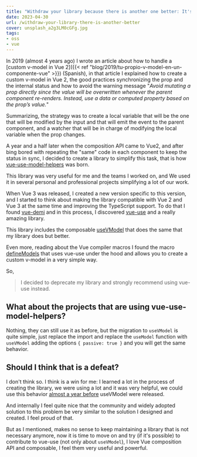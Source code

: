 ```yaml
---
title: "Withdraw your library because there is another one better: It's something nice!"
date: 2023-04-30
url: /withdraw-your-library-there-is-another-better
cover: unsplash_a2g3LM0cGFg.jpg
tags:
- oss
- vue
---
```

In 2019 (almost 4 years ago) I wrote an article about how to handle a [custom v-model in Vue 2]({{< ref "blog/2019/tu-propio-v-model-en-un-componente-vue" >}}) (Spanish), in that article I explained how to create a custom v-model in Vue 2, the good practices synchronizing the prop and the internal status and how to avoid the warning message "_Avoid mutating a prop directly since the value will be overwritten whenever the parent component re-renders. Instead, use a data or computed property based on the prop’s value._"

Summarizing, the strategy was to create a local variable that will be the one that will be modified by the input and that will emit the event to the parent component, and a watcher that will be in charge of modifying the local variable when the prop changes.

A year and a half later when the composition API came to Vue2, and after bing bored with repeating the "same" code in each component to keep the status in sync, I decided to create a library to simplify this task, that is how [vue-use-model-helpers](https://www.npmjs.com/package/vue-use-model-helpers) was born.

This library was very useful for me and the teams I worked on, and We used it in several personal and professional projects simplifying a lot of our work.

When Vue 3 was released, I created a new version specific to this version, and I started to think about making the library compatible with Vue 2 and Vue 3 at the same time and improving the TypeScript support. To do that I found [vue-demi](https://github.com/vueuse/vue-demi) and in this process, I discovered [vue-use](https://github.com/vueuse/vueuse) and a really amazing library.

This library includes the composable [useVModel](https://vueuse.org/core/useVModel/) that does the same that my library does but better.

Even more, reading about the Vue compiler macros I found the macro [defineModels](https://vue-macros.sxzz.moe/macros/define-models.html) that uses vue-use under the hood and allows you to create a custom v-model in a very simple way. 

So, 

> I decided to deprecate my library and strongly recommend using vue-use instead.

## What about the projects that are using vue-use-model-helpers?
Nothing, they can still use it as before, but the migration to `useVModel` is quite simple, just replace the import and replace the `useModel` function with `useVModel` adding the options `{ passive: true }` and you will get the same behavior. 
 
## Should I think that is a defeat?

I don't think so. I think is a win for me: I learned a lot in the process of creating the library, we were using a lot and it was very helpful, we could use this behavior [almost a year before](https://github.com/vueuse/vueuse/commit/9aa2c3aa5d3aeeb09412e44ecedd038d5bc2439f) useVModel were released.

And internally I feel quite nice that the community and widely adopted solution to this problem be very similar to the solution I designed and created. I feel proud of that.

But as I mentioned, makes no sense to keep maintaining a library that is not necessary anymore, now it is time to move on and try (if it's possible) to contribute to vue-use (not only about `useVModel`), I love Vue composition API and composable, I feel them very useful and powerful.




